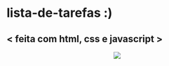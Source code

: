 # lista-de-tarefas :)
##  < feita com html, css e javascript >  

<div align="center">
   <img src="https://user-images.githubusercontent.com/72472050/136496011-a22e4d31-508e-4fd2-a254-6160e614d222.png"/>
</div>
